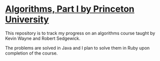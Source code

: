 # [Algorithms, Part I by Princeton University][algos]

This repository is to track my progress on an algorithms course taught by
Kevin Wayne and Robert Sedgewick.

The problems are solved in Java and I plan to solve them in Ruby upon completion of the course.

[algos]: https://www.coursera.org/learn/algorithms-part1